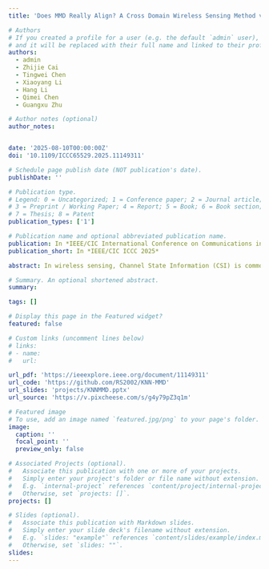 ```yaml
---
title: 'Does MMD Really Align? A Cross Domain Wireless Sensing Method via Local Distribution'

# Authors
# If you created a profile for a user (e.g. the default `admin` user), write the username (folder name) here
# and it will be replaced with their full name and linked to their profile.
authors:
  - admin
  - Zhijie Cai
  - Tingwei Chen
  - Xiaoyang Li
  - Hang Li
  - Qimei Chen
  - Guangxu Zhu

# Author notes (optional)
author_notes:


date: '2025-08-10T00:00:00Z'
doi: '10.1109/ICCC65529.2025.11149311'

# Schedule page publish date (NOT publication's date).
publishDate: ''

# Publication type.
# Legend: 0 = Uncategorized; 1 = Conference paper; 2 = Journal article;
# 3 = Preprint / Working Paper; 4 = Report; 5 = Book; 6 = Book section;
# 7 = Thesis; 8 = Patent
publication_types: ['1']

# Publication name and optional abbreviated publication name.
publication: In *IEEE/CIC International Conference on Communications in China (ICCC) 2025*
publication_short: In *IEEE/CIC ICCC 2025*

abstract: In wireless sensing, Channel State Information (CSI) is commonly used for detecting human behavior, but its sensitivity to environmental changes can degrade performance when models trained in one environment are applied to another. To tackle this, Domain Alignment (DAL), particularly the Maximum Mean Discrepancy (MMD), is often employed to align the global distributions of source and target domains. However, DAL typically overlooks inter-category relationships, leading to misalignment even with global alignment. To address these limitations, we propose K-Nearest Neighbors Maximum Mean Discrepancy (KNN-MMD), a novel few-shot method for cross-domain wireless sensing. Our approach constructs a ``help set" using K-Nearest Neighbors (KNN) from the target domain, enabling local alignment within each category via MMD. We also address the instability often seen in cross-domain methods, where performance fluctuates between epochs, and the challenge of determining an optimal stopping point during training due to the lack of labeled data. Our method resolves this by excluding the support set from the target domain during training and uses it as a validation set for early stopping. We evaluate the effectiveness of KNN-MMD on cross-domain Wi-Fi gesture recognition and people identification tasks, achieving accuracy rates of 93.26% and 81.84% in one-shot scenarios. The dataset and code are publicly available at https://github.com/RS2002/KNN-MMD.

# Summary. An optional shortened abstract.
summary: 

tags: []

# Display this page in the Featured widget?
featured: false

# Custom links (uncomment lines below)
# links:
# - name: 
#   url: 

url_pdf: 'https://ieeexplore.ieee.org/document/11149311'
url_code: 'https://github.com/RS2002/KNN-MMD'
url_slides: 'projects/KNNMMD.pptx'
url_source: 'https://v.pixcheese.com/s/g4y79pZ3q1m'

# Featured image
# To use, add an image named `featured.jpg/png` to your page's folder.
image:
  caption: ''
  focal_point: ''
  preview_only: false

# Associated Projects (optional).
#   Associate this publication with one or more of your projects.
#   Simply enter your project's folder or file name without extension.
#   E.g. `internal-project` references `content/project/internal-project/index.md`.
#   Otherwise, set `projects: []`.
projects: []

# Slides (optional).
#   Associate this publication with Markdown slides.
#   Simply enter your slide deck's filename without extension.
#   E.g. `slides: "example"` references `content/slides/example/index.md`.
#   Otherwise, set `slides: ""`.
slides: 
---
```


